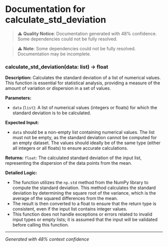 # Documentation for calculate_std_deviation

> ⚠️ **Quality Notice**: Documentation generated with 48% confidence. Some dependencies could not be fully resolved.


> ⚠️ **Note**: Some dependencies could not be fully resolved. Documentation may be incomplete.
### calculate_std_deviation(data: list) -> float

**Description:**
Calculates the standard deviation of a list of numerical values. This function is essential for statistical analysis, providing a measure of the amount of variation or dispersion in a set of values.

**Parameters:**
- `data` (`list`): A list of numerical values (integers or floats) for which the standard deviation is to be calculated.

**Expected Input:**
- `data` should be a non-empty list containing numerical values. The list must not be empty, as the standard deviation cannot be computed for an empty dataset. The values should ideally be of the same type (either all integers or all floats) to ensure accurate calculations.

**Returns:**
`float`: The calculated standard deviation of the input list, representing the dispersion of the data points from the mean.

**Detailed Logic:**
- The function utilizes the `np.std` method from the NumPy library to compute the standard deviation. This method calculates the standard deviation by determining the square root of the variance, which is the average of the squared differences from the mean.
- The result is then converted to a float to ensure that the return type is consistent, even if the input list contains integer values.
- This function does not handle exceptions or errors related to invalid input types or empty lists; it is assumed that the input will be validated before calling this function.

---
*Generated with 48% context confidence*
